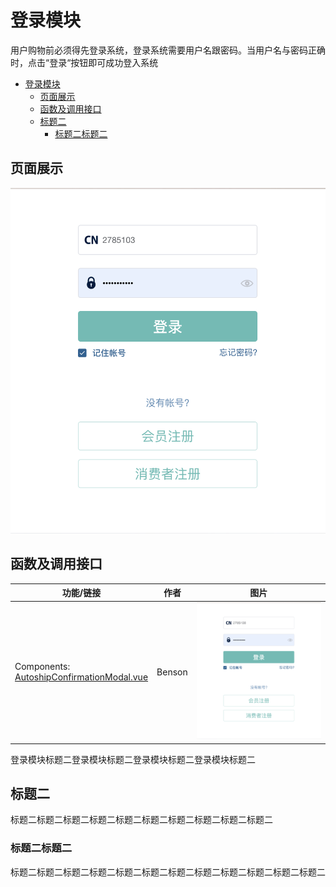 # 登录模块

用户购物前必须得先登录系统，登录系统需要用户名跟密码。当用户名与密码正确时，点击“登录“按钮即可成功登入系统

<!-- TOC -->

- [登录模块](#登录模块)
  - [页面展示](#页面展示)
  - [函数及调用接口](#函数及调用接口)
  - [标题二](#标题二)
    - [标题二标题二](#标题二标题二)

<!-- /TOC -->

## 页面展示

![image](./images/login_pc.png)

## 函数及调用接口

功能/链接 | 作者 | 图片 
---|---|---
Components: <br> [AutoshipConfirmationModal.vue](https://note.youdao.com/) | Benson | ![image](./images/login_pc.png)

登录模块标题二登录模块标题二登录模块标题二登录模块标题二

## 标题二
标题二标题二标题二标题二标题二标题二标题二标题二标题二标题二


### 标题二标题二
标题二标题二标题二标题二标题二标题二标题二标题二标题二标题二标题二标题二